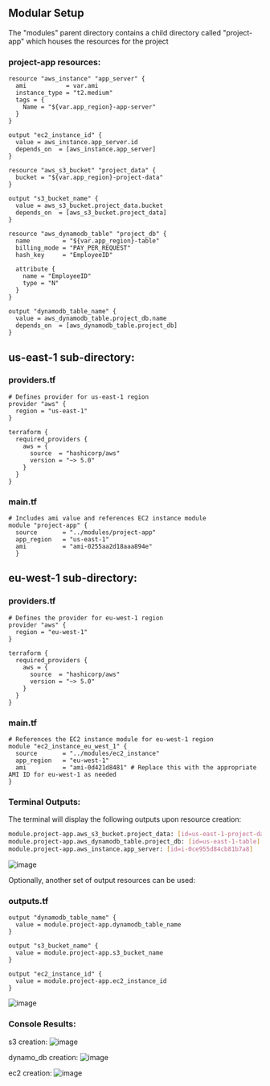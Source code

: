 ## Modular Setup
The "modules" parent directory contains a child directory called "project-app" which houses the resources for the project

### project-app resources:
```hcl
resource "aws_instance" "app_server" {
  ami           = var.ami
  instance_type = "t2.medium"
  tags = {
    Name = "${var.app_region}-app-server"
  }
}

output "ec2_instance_id" {
  value = aws_instance.app_server.id
  depends_on  = [aws_instance.app_server]
}
```

```hcl
resource "aws_s3_bucket" "project_data" {
  bucket = "${var.app_region}-project-data"
}

output "s3_bucket_name" {
  value = aws_s3_bucket.project_data.bucket
  depends_on  = [aws_s3_bucket.project_data]
}
```

```hcl
resource "aws_dynamodb_table" "project_db" {
  name         = "${var.app_region}-table"
  billing_mode = "PAY_PER_REQUEST"
  hash_key     = "EmployeeID"

  attribute {
    name = "EmployeeID"
    type = "N"
  }
}

output "dynamodb_table_name" {
  value = aws_dynamodb_table.project_db.name
  depends_on  = [aws_dynamodb_table.project_db]
}
```

## us-east-1 sub-directory:

### providers.tf
```hcl
# Defines provider for us-east-1 region
provider "aws" {
  region = "us-east-1"
}

terraform {
  required_providers {
    aws = {
      source  = "hashicorp/aws"
      version = "~> 5.0"
    }
  }
}
```

### main.tf
```hcl
# Includes ami value and references EC2 instance module
module "project-app" {
  source       = "../modules/project-app"
  app_region   = "us-east-1"
  ami          = "ami-0255aa2d18aaa894e"
  }
```

## eu-west-1 sub-directory:

### providers.tf
```hcl
# Defines the provider for eu-west-1 region
provider "aws" {
  region = "eu-west-1"
}

terraform {
  required_providers {
    aws = {
      source  = "hashicorp/aws"
      version = "~> 5.0"
    }
  }
}
```
### main.tf
```hcl
# References the EC2 instance module for eu-west-1 region
module "ec2_instance_eu_west_1" {
  source       = "../modules/ec2_instance"
  app_region   = "eu-west-1"
  ami          = "ami-0d421d8481" # Replace this with the appropriate AMI ID for eu-west-1 as needed
}
```

### Terminal Outputs:
The terminal will display the following outputs upon resource creation:
```bash
module.project-app.aws_s3_bucket.project_data: [id=us-east-1-project-data]
module.project-app.aws_dynamodb_table.project_db: [id=us-east-1-table]
module.project-app.aws_instance.app_server: [id=i-0ce955d84cb81b7a8]
```
![image](https://github.com/mindmotivate/Remo_Terraform_Class/assets/130941970/3d816e8a-c4e0-4b49-8946-e3398f687699)

Optionally, another set of output resources can be used:
### outputs.tf
```hcl
output "dynamodb_table_name" {
  value = module.project-app.dynamodb_table_name
}

output "s3_bucket_name" {
  value = module.project-app.s3_bucket_name
}

output "ec2_instance_id" {
  value = module.project-app.ec2_instance_id
}
```

![image](https://github.com/mindmotivate/Remo_Terraform_Class/assets/130941970/d8c9d826-0cf1-4c82-996f-fcb9da3bbc05)


### Console Results:

s3 creation:
![image](https://github.com/mindmotivate/Remo_Terraform_Class/assets/130941970/966de9d9-6c6b-430f-a84e-369c088d2ad2)

dynamo_db creation: 
![image](https://github.com/mindmotivate/Remo_Terraform_Class/assets/130941970/4ec4b919-502c-48c7-a35b-b98efef10b28)

ec2 creation:
![image](https://github.com/mindmotivate/Remo_Terraform_Class/assets/130941970/b625630c-db63-46a3-9144-902e2bc5da2e)

